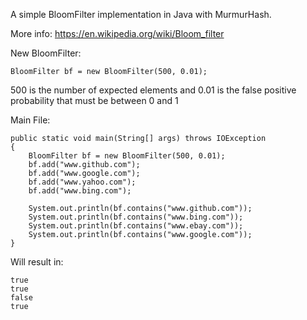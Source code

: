﻿A simple BloomFilter implementation in Java with MurmurHash.

More info: https://en.wikipedia.org/wiki/Bloom_filter

New BloomFilter:

	BloomFilter bf = new BloomFilter(500, 0.01);

500 is the number of expected elements and 0.01 is the false positive probability that must be between 0 and 1

Main File:

    public static void main(String[] args) throws IOException
    {
        BloomFilter bf = new BloomFilter(500, 0.01);
        bf.add("www.github.com");
        bf.add("www.google.com");
        bf.add("www.yahoo.com");
        bf.add("www.bing.com");

        System.out.println(bf.contains("www.github.com"));
        System.out.println(bf.contains("www.bing.com"));
        System.out.println(bf.contains("www.ebay.com"));
        System.out.println(bf.contains("www.google.com"));
    }
    
    
Will result in:

	true
    true
    false
    true
